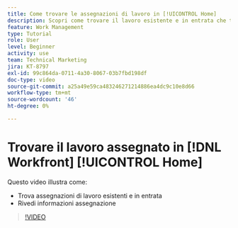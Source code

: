 ```yaml
---
title: Come trovare le assegnazioni di lavoro in [!UICONTROL Home]
description: Scopri come trovare il lavoro esistente e in entrata che ti è stato assegnato in [!UICONTROL  ]. Rivedere quindi le informazioni sulle assegnazioni.
feature: Work Management
type: Tutorial
role: User
level: Beginner
activity: use
team: Technical Marketing
jira: KT-8797
exl-id: 99c864da-0711-4a30-8067-03b7fbd198df
doc-type: video
source-git-commit: a25a49e59ca483246271214886ea4dc9c10e8d66
workflow-type: tm+mt
source-wordcount: '46'
ht-degree: 0%

---
```


# Trovare il lavoro assegnato in [!DNL Workfront] [!UICONTROL Home]

Questo video illustra come:

* Trova assegnazioni di lavoro esistenti e in entrata
* Rivedi informazioni assegnazione

>[!VIDEO](https://video.tv.adobe.com/v/335098/?quality=12&learn=on)
